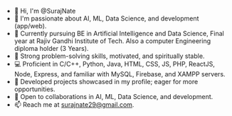 - 👋 Hi, I'm @SurajNate
- 👀 I'm passionate about AI, ML, Data Science, and development (app/web).
- 🌱 Currently pursuing BE in Artificial Intelligence and Data Science, Final year at Rajiv Gandhi Institute of Tech. Also a computer Engineering diploma holder (3 Years).
- 💪 Strong problem-solving skills, motivated, and spiritually stable.
- 💻 Proficient in C/C++, Python, Java, HTML, CSS, JS, PHP, ReactJS, Node, Express, and familiar with MySQL, Firebase, and XAMPP servers.
- 🚀 Developed projects showcased in my profile; eager for more opportunities.
- 🤝 Open to collaborations in AI, ML, Data Science, and development.
- 📫 Reach me at surajnate29@gmail.com.

<!---
SurajNate/SurajNate is a ✨ special ✨ repository because its `README.md` (this file) appears on your GitHub profile.
You can click the Preview link to take a look at your changes.
--->
